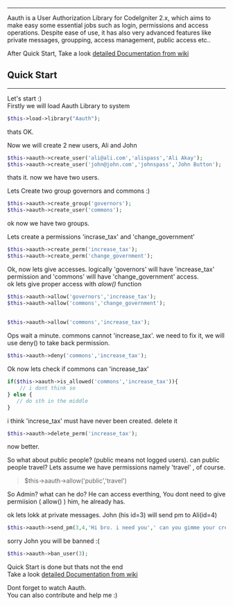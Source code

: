***
Aauth is a User Authorization Library for CodeIgniter 2.x, which aims to make easy some essential jobs such as login, permissions and access operations. Despite ease of use, it has also very advanced features like private messages, groupping, access management, public access etc..

After Quick Start, Take a look [detailed Documentation from wiki](https://github.com/emreakay/CodeIgniter-Aauth/wiki/_pages)  

## Quick Start 
***
Let's start :)  
Firstly we will load Aauth Library to system
```php
$this->load->library("Aauth");
```
  
thats OK.  

Now we will create 2 new users, Ali and John  

```php
$this->aauth->create_user('ali@ali.com','alispass','Ali Akay');
$this->aauth->create_user('john@john.com','johnspass','John Button');
```
   
thats it. now we have two users.

Lets Create two group governors and commons :)
```php
$this->aauth->create_group('governors');
$this->aauth->create_user('commons');
```  

ok now we have two groups.

Lets create a permissions 'incrase_tax' and 'change_government' 

```php
$this->aauth->create_perm('increase_tax');
$this->aauth->create_perm('change_government');
```  

Ok, now lets give accesses. logically 'governors' will have 'increase_tax' permission and 'commons' will have 'change_government' access.  
ok lets give proper access with _alow()_ function

```php
$this->aauth->allow('governors','increase_tax');
$this->aauth->allow('commons','change_government');
  
  
$this->aauth->allow('commons','increase_tax');
``` 

Ops wait a minute.  commons cannot 'increase_tax'. we need to fix it, we will use deny() to take back permission.

```php
$this->aauth->deny('commons','increase_tax');
``` 


Ok now lets check if commons can 'increase_tax'

```php
if($this->aauth->is_allowed('commons','increase_tax')){
    // i dont think so
} else {
   // do sth in the middle
}
``` 

i think 'increse_tax' must have never been created. delete it

```php
$this->aauth->delete_perm('increase_tax');
``` 
now better.  
  
So what about public people? (public means not logged users). can public people travel? Lets assume we have permissions namely 'travel' , of course.


> $this->aauth->allow('public','travel')

  
So Admin? what can he do? He can access everthing, You dont need to give permiision ( allow() ) him, he already has.  
  
  
ok lets lokk at private messages. John (his id=3) will send pm to Ali(id=4)

```php
$this->aauth->send_pm(3,4,'Hi bro. i need you',' can you gimme your credit card?')
``` 
  
sorry John you will be banned :(

```php
$this->aauth->ban_user(3);
``` 
 
Quick Start is done but thats not the end  
Take a look [detailed Documentation from wiki](https://github.com/emreakay/CodeIgniter-Aauth/wiki/_pages)   

Dont forget to watch Aauth.  
You can also contribute and help me :)
